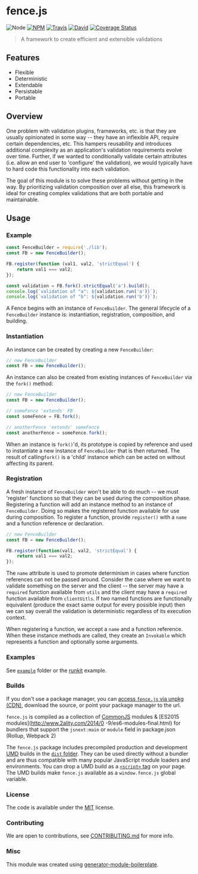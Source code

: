 # fence.js

![Node](https://img.shields.io/node/v/fence.js.svg?style=flat-square)
[![NPM](https://img.shields.io/npm/v/fence.js.svg?style=flat-square)](https://www.npmjs.com/package/fence.js)
[![Travis](https://www.travis-ci.com/dotcarls/fence.js.svg?branch=master)](https://travis-ci.org/dotcarls/fence.js)
[![David](https://img.shields.io/david/dotcarls/fence.js.svg?style=flat-square)](https://david-dm.org/dotcarls/fence.js)
[![Coverage Status](https://img.shields.io/coveralls/dotcarls/fence.js.svg?style=flat-square)](https://coveralls.io/github/dotcarls/fence.js)

> A framework to create efficient and extensible validations

## Features

-   Flexible
-   Deterministic
-   Extendable
-   Persistable
-   Portable

## Overview

One problem with validation plugins, frameworks, etc. is that they are usually opinionated in some way -- they have an inflexible API, require certain dependencies, etc. This hampers reusability and introduces additional complexity as an application's validation requirements evolve over time. Further, if we wanted to conditionally validate certain attributes (i.e. allow an end user to 'configure' the validation), we would typically have to hard code this functionality into each validation.

The goal of this module is to solve these problems without getting in the way. By prioritizing validation composition over all else, this framework is ideal for creating complex validations that are both portable and maintainable.

## Usage

### Example
```js
const FenceBuilder = require('./lib');
const FB = new FenceBuilder();

FB.register(function (val1, val2, 'strictEqual') {
    return val1 === val2;
});

const validation = FB.fork().strictEqual('a').build();
console.log(`validation of "a": ${validation.run('a')}`);
console.log(`validation of "b": ${validation.run('b')}`);
```

A Fence begins with an instance of `FenceBuilder`. The general lifecycle of a `FenceBuilder` instance is: instantiation, registration, composition, and building.

### Instantiation

An instance can be created by creating a new `FenceBuilder`:

```js
// new FenceBuilder
const FB = new FenceBuilder();
```

An instance can also be created from existing instances of `FenceBuilder` via the `fork()` method:

```js
// new FenceBuilder
const FB = new FenceBuilder();

// someFence 'extends' FB
const someFence = FB.fork();

// anotherFence 'extends' someFence
const anotherFence = someFence.fork();
```

When an instance is `fork()`'d, its prototype is copied by reference and used to instantiate a new instance of `FenceBuilder` that is then returned. The result of calling`fork()` is a 'child' instance which can be acted on without affecting its parent.

### Registration

A fresh instance of `FenceBuilder` won't be able to do much -- we must 'register' functions so that they can be used during the composition phase. Registering a function will add an instance method to an instance of `FenceBuilder`. Doing so makes the registered function available for use during composition. To register a function, provide `register()` with a `name` and a function reference or declaration.

```js
// new FenceBuilder
const FB = new FenceBuilder();

FB.register(function(val1, val2, 'strictEqual') {
    return val1 === val2;
});
```

The `name` attribute is used to promote determinism in cases where function references can not be passed around. Consider the case where we want to validate something on the server and the client -- the server may have a `required` function available from `utils` and the client may have a `required` function available from `clientUitls`. If two named functions are functionally equivalent (produce the exact same output for every possible input) then we can say overall the validation is deterministic regardless of its execution context.

When registering a function, we accept a `name` and a function reference.  When these instance methods are called, they create an `Invokable` which represents a function and optionally some arguments.

### Examples

See [`example`](example/script.js) folder or the [runkit](https://runkit.com/tim/fence.js-example-extend.js) example.

### Builds

If you don't use a package manager, you can [access `fence.js` via unpkg (CDN)](https://unpkg.com/fence.js/), download the source, or point your package manager to the url.

`fence.js` is compiled as a collection of [CommonJS](http://webpack.github.io/docs/commonjs.html) modules & [ES2015 modules](http://www.2ality.com/2014/0
  -9/es6-modules-final.html) for bundlers that support the `jsnext:main` or `module` field in package.json (Rollup, Webpack 2)

The `fence.js` package includes precompiled production and development [UMD](https://github.com/umdjs/umd) builds in the [`dist` folder](https://unpkg.com/fence.js/dist/). They can be used directly without a bundler and are thus compatible with many popular JavaScript module loaders and environments. You can drop a UMD build as a [`<script>` tag](https://unpkg.com/fence.js) on your page. The UMD builds make `fence.js` available as a `window.fence.js` global variable.

### License

The code is available under the [MIT](LICENSE) license.

### Contributing

We are open to contributions, see [CONTRIBUTING.md](CONTRIBUTING.md) for more info.

### Misc

This module was created using [generator-module-boilerplate](https://github.com/duivvv/generator-module-boilerplate).
